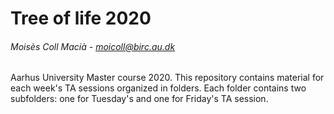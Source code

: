 # Tree of life 2020

###### Moisès Coll Macià - moicoll@birc.au.dk 

Aarhus University Master course 2020. This repository contains material for each week's TA sessions organized in folders. Each folder contains two subfolders: one for Tuesday's and one for Friday's TA session.
